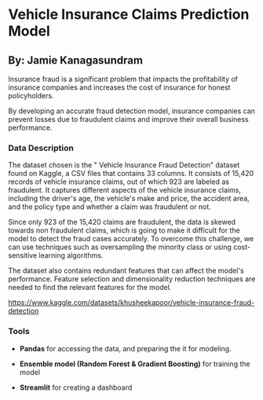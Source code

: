 # Vehicle Insurance Claims Prediction Model

## By: Jamie Kanagasundram ##

Insurance fraud is a significant problem that impacts the profitability of insurance companies and increases the cost of insurance for honest policyholders.

By developing an accurate fraud detection model, insurance companies can prevent losses due to fraudulent claims and improve their overall business performance.



### Data Description ###



The dataset chosen is the " Vehicle Insurance Fraud Detection" dataset found on Kaggle, a CSV files that contains 33 columns. It consists of 15,420 records of vehicle insurance claims, out of which 923 are labeled as fraudulent. It captures different aspects of the vehicle insurance claims, including the driver's age, the vehicle's make and price, the accident area, and the policy type and whether a claim was fraudulent or not.

Since only 923 of the 15,420 claims are fraudulent, the data is skewed towards non fraudulent claims, which is going to make it difficult for the model to detect the fraud cases accurately. To overcome this challenge, we can use techniques such as oversampling the minority class or using cost-sensitive learning algorithms.

The dataset also contains redundant features that can affect the model's performance. Feature selection and dimensionality reduction techniques are needed to find the relevant features for the model.

https://www.kaggle.com/datasets/khusheekapoor/vehicle-insurance-fraud-detection



### Tools ###

- **Pandas** for accessing the data, and preparing the it for modeling.

- **Ensemble model (Random Forest & Gradient Boosting)** for training the model

- **Streamlit** for creating a dashboard
